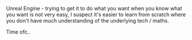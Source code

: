 Unreal Engine - trying to get it to do what you want when you know what you want is not very easy, I suspect it's easier to learn from scratch where you don't have much understanding of the underlying tech / maths.

Time ofc..